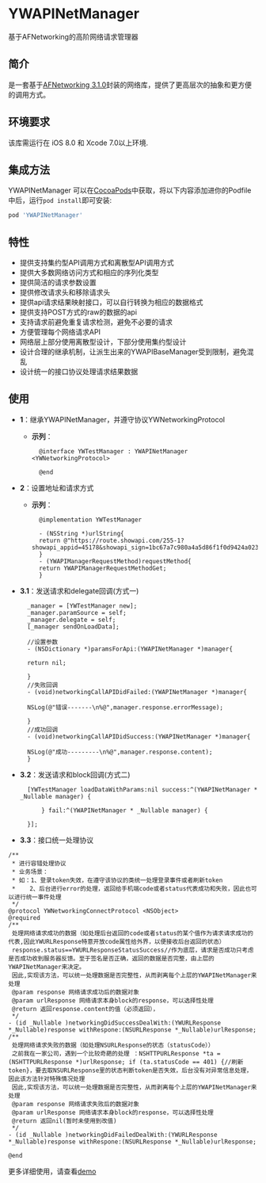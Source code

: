 # YWAPINetManager
基于AFNetworking的高阶网络请求管理器

## 简介
是一套基于[AFNetworking 3.1.0](https://github.com/AFNetworking/AFNetworking)封装的网络库，提供了更高层次的抽象和更方便的调用方式。
## 环境要求

该库需运行在 iOS 8.0 和 Xcode 7.0以上环境.

## 集成方法

YWAPINetManager 可以在[CocoaPods](http://cocoapods.org)中获取，将以下内容添加进你的Podfile中后，运行`pod install`即可安装:

```ruby
pod 'YWAPINetManager'
```
## 特性
- 提供支持集约型API调用方式和离散型API调用方式
- 提供大多数网络访问方式和相应的序列化类型
- 提供简洁的请求参数设置
- 提供修改请求头和移除请求头
- 提供api请求结果映射接口，可以自行转换为相应的数据格式
- 提供支持POST方式的raw的数据的api
- 支持请求前避免重复请求检测，避免不必要的请求
- 方便管理每个网络请求API
- 网络层上部分使用离散型设计，下部分使用集约型设计
- 设计合理的继承机制，让派生出来的YWAPIBaseManager受到限制，避免混乱
- 设计统一的接口协议处理请求结果数据

## 使用
- **1**：继承YWAPINetManager，并遵守协议YWNetworkingProtocol

    - **示列**：
        
            @interface YWTestManager : YWAPINetManager <YWNetworkingProtocol>

            @end
        
- **2**：设置地址和请求方式

    - **示列**：
    
            @implementation YWTestManager
            
            - (NSString *)urlString{
            return @"https://route.showapi.com/255-1?showapi_appid=45178&showapi_sign=1bc67a7c980a4a5d86f1f0d9424a023e&type=";
            }
            - (YWAPIManagerRequestMethod)requestMethod{
            return YWAPIManagerRequestMethodGet;
            }
        
    
- **3.1**：发送请求和delegate回调(方式一)

        _manager = [YWTestManager new];
        _manager.paramSource = self;
        _manager.delegate = self;
        [_manager sendOnLoadData];

        //设置参数
        - (NSDictionary *)paramsForApi:(YWAPINetManager *)manager{

        return nil;

        }
        //失败回调
        - (void)networkingCallAPIDidFailed:(YWAPINetManager *)manager{
        
        NSLog(@"错误-------\n%@",manager.response.errorMessage);
        
        }
        //成功回调
        - (void)networkingCallAPIDidSuccess:(YWAPINetManager *)manager{
        
        NSLog(@"成功---------\n%@",manager.response.content);
        }
        
- **3.2**：发送请求和block回调(方式二)

        [YWTestManager loadDataWithParams:nil success:^(YWAPINetManager * _Nullable manager) {

            } fail:^(YWAPINetManager * _Nullable manager) {

        }];
        
          
- **3.3**：接口统一处理协议
```
/**
 * 进行容错处理协议
 * 业务场景：
 * 如：1、登录token失效，在遵守该协议的类统一处理登录事件或者刷新token
 *    2、后台进行error的处理，返回给手机端code或者status代表成功和失败，因此也可以进行统一事件处理
 */
@protocol YWNetworkingConnectProtocol <NSObject>
@required
/**
 处理网络请求成功的数据（如处理后台返回的code或者status的某个值作为请求请求成功的代表,因此YWURLResponse特意开放code属性给外界，以便接收后台返回的状态）
 response.status==YWURLResponseStatusSuccess//作为底层，请求是否成功只考虑是否成功收到服务器反馈。至于签名是否正确，返回的数据是否完整，由上层的YWAPINetManager来决定。
 因此,实现该方法，可以统一处理数据是否完整性，从而剥离每个上层的YWAPINetManager来处理
 @param response 网络请求成功后的数据对象
 @param urlResponse 网络请求本身block的response，可以选择性处理
 @return 返回response.content的值（必须返回），
 */
- (id _Nullable )networkingDidSuccessDealWith:(YWURLResponse *_Nullable)response withRespone:(NSURLResponse *_Nullable)urlResponse;
/**
 处理网络请求失败的数据（如处理NSURLResponse的状态（statusCode））
 之前我在一家公司，遇到一个比较奇葩的处理 ：NSHTTPURLResponse *ta = (NSHTTPURLResponse *)urlResponse; if (ta.statusCode == 401) {//刷新token}，要去取NSURLResponse里的状态判断token是否失效，后台没有对异常信息处理，因此该方法针对特殊情况处理
 因此,实现该方法，可以统一处理数据是否完整性，从而剥离每个上层的YWAPINetManager来处理
 @param response 网络请求失败后的数据对象
 @param urlResponse 网络请求本身block的response，可以选择性处理
 @return 返回nil(暂时未使用到改值)
 */
- (id _Nullable )networkingDidFailedDealWith:(YWURLResponse *_Nullable)response withRespone:(NSURLResponse *_Nullable)urlResponse;

@end
   ```    
  


更多详细使用，请查看[demo](https://codeload.github.com/flyOfYW/YWAPINetManager/zip/master)




